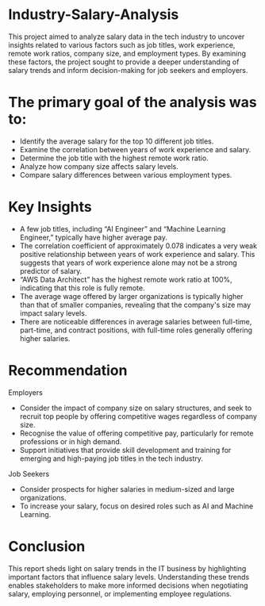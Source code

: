 # Industry-Salary-Analysis

This project aimed to analyze salary data in the tech industry to uncover insights related to various factors such as job titles, work experience, remote work ratios, company size, and employment types. By examining these factors, the project sought to provide a deeper understanding of salary trends and inform decision-making for job seekers and employers.

# The primary goal of the analysis was to:

- Identify the average salary for the top 10 different job titles.
- Examine the correlation between years of work experience and salary.
- Determine the job title with the highest remote work ratio.
- Analyze how company size affects salary levels.
- Compare salary differences between various employment types.

# Key Insights

- A few job titles, including “AI Engineer” and “Machine Learning Engineer,” typically have higher average pay.
- The correlation coefficient of approximately 0.078 indicates a very weak positive relationship between years of work experience and salary. This suggests that years of work experience alone may not be a strong predictor of salary.
- “AWS Data Architect” has the highest remote work ratio at 100%, indicating that this role is fully remote.
- The average wage offered by larger organizations is typically higher than that of smaller companies, revealing that the company's size may impact salary levels.
- There are noticeable differences in average salaries between full-time, part-time, and contract positions, with full-time roles generally offering higher salaries.

# Recommendation

Employers
- Consider the impact of company size on salary structures, and seek to recruit top people by offering competitive wages regardless of company size.
- Recognise the value of offering competitive pay, particularly for remote professions or in high demand.
- Support initiatives that provide skill development and training for emerging and high-paying job titles in the tech industry.

Job Seekers
- Consider prospects for higher salaries in medium-sized and large organizations.
- To increase your salary, focus on desired roles such as AI and Machine Learning.

# Conclusion
This report sheds light on salary trends in the IT business by highlighting important factors that influence salary levels. Understanding these trends enables stakeholders to make more informed decisions when negotiating salary, employing personnel, or implementing employee regulations.



